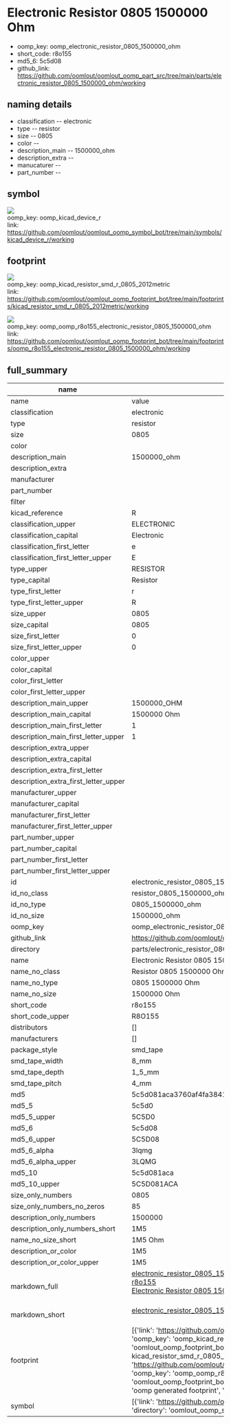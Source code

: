 # Electronic Resistor 0805 1500000 Ohm

  
* oomp_key: oomp_electronic_resistor_0805_1500000_ohm 
* short_code: r8o155
* md5_6: 5c5d08  
* github_link: https://github.com/oomlout/oomlout_oomp_part_src/tree/main/parts/electronic_resistor_0805_1500000_ohm/working  
## naming details
* classification -- electronic
* type -- resistor
* size -- 0805
* color -- 
* description_main -- 1500000_ohm
* description_extra -- 
* manucaturer -- 
* part_number -- 



## symbol

![](symbol/{index}/working/working_600.png)  
oomp_key: oomp_kicad_device_r  
link: https://github.com/oomlout/oomlout_oomp_symbol_bot/tree/main/symbols/kicad_device_r/working  

## footprint

![](footprint/{index}/working/working_600.png)  
oomp_key: oomp_kicad_resistor_smd_r_0805_2012metric  
link: https://github.com/oomlout/oomlout_oomp_footprint_bot/tree/main/footprints/kicad_resistor_smd_r_0805_2012metric/working  

![](footprint/{index}/working/working_600.png)  
oomp_key: oomp_oomp_r8o155_electronic_resistor_0805_1500000_ohm  
link: https://github.com/oomlout/oomlout_oomp_footprint_bot/tree/main/footprints/oomp_r8o155_electronic_resistor_0805_1500000_ohm/working  

## full_summary
| name | value | 
| --- | --- | 
| name | value | 
| classification | electronic | 
| type | resistor | 
| size | 0805 | 
| color |  | 
| description_main | 1500000_ohm | 
| description_extra |  | 
| manufacturer |  | 
| part_number |  | 
| filter |  | 
| kicad_reference | R | 
| classification_upper | ELECTRONIC | 
| classification_capital | Electronic | 
| classification_first_letter | e | 
| classification_first_letter_upper | E | 
| type_upper | RESISTOR | 
| type_capital | Resistor | 
| type_first_letter | r | 
| type_first_letter_upper | R | 
| size_upper | 0805 | 
| size_capital | 0805 | 
| size_first_letter | 0 | 
| size_first_letter_upper | 0 | 
| color_upper |  | 
| color_capital |  | 
| color_first_letter |  | 
| color_first_letter_upper |  | 
| description_main_upper | 1500000_OHM | 
| description_main_capital | 1500000 Ohm | 
| description_main_first_letter | 1 | 
| description_main_first_letter_upper | 1 | 
| description_extra_upper |  | 
| description_extra_capital |  | 
| description_extra_first_letter |  | 
| description_extra_first_letter_upper |  | 
| manufacturer_upper |  | 
| manufacturer_capital |  | 
| manufacturer_first_letter |  | 
| manufacturer_first_letter_upper |  | 
| part_number_upper |  | 
| part_number_capital |  | 
| part_number_first_letter |  | 
| part_number_first_letter_upper |  | 
| id | electronic_resistor_0805_1500000_ohm | 
| id_no_class | resistor_0805_1500000_ohm | 
| id_no_type | 0805_1500000_ohm | 
| id_no_size | 1500000_ohm | 
| oomp_key | oomp_electronic_resistor_0805_1500000_ohm | 
| github_link | https://github.com/oomlout/oomlout_oomp_part_src/tree/main/parts/electronic_resistor_0805_1500000_ohm/working | 
| directory | parts/electronic_resistor_0805_1500000_ohm | 
| name | Electronic Resistor 0805 1500000 Ohm | 
| name_no_class | Resistor 0805 1500000 Ohm | 
| name_no_type | 0805 1500000 Ohm | 
| name_no_size | 1500000 Ohm | 
| short_code | r8o155 | 
| short_code_upper | R8O155 | 
| distributors | [] | 
| manufacturers | [] | 
| package_style | smd_tape | 
| smd_tape_width | 8_mm | 
| smd_tape_depth | 1_5_mm | 
| smd_tape_pitch | 4_mm | 
| md5 | 5c5d081aca3760af4fa3841682c70272 | 
| md5_5 | 5c5d0 | 
| md5_5_upper | 5C5D0 | 
| md5_6 | 5c5d08 | 
| md5_6_upper | 5C5D08 | 
| md5_6_alpha | 3lqmg | 
| md5_6_alpha_upper | 3LQMG | 
| md5_10 | 5c5d081aca | 
| md5_10_upper | 5C5D081ACA | 
| size_only_numbers | 0805 | 
| size_only_numbers_no_zeros | 85 | 
| description_only_numbers | 1500000 | 
| description_only_numbers_short | 1M5 | 
| name_no_size_short | 1M5 Ohm | 
| description_or_color | 1M5 | 
| description_or_color_upper | 1M5 | 
| markdown_full | [electronic_resistor_0805_1500000_ohm](https://github.com/oomlout/oomlout_oomp_part_src/tree/main/parts/electronic_resistor_0805_1500000_ohm/working)<br>[r8o155](https://github.com/oomlout/oomlout_oomp_part_src/tree/main/parts/electronic_resistor_0805_1500000_ohm/working)<br>[Electronic Resistor 0805 1500000 Ohm](https://github.com/oomlout/oomlout_oomp_part_src/tree/main/parts/electronic_resistor_0805_1500000_ohm/working)<br><br> | 
| markdown_short | [electronic_resistor_0805_1500000_ohm](https://github.com/oomlout/oomlout_oomp_part_src/tree/main/parts/electronic_resistor_0805_1500000_ohm/working)<br><br> | 
| footprint | [{'link': 'https://github.com/oomlout/oomlout_oomp_footprint_bot/tree/main/foootprntss/kicad_resistor_smd_r_0805_2012metric', 'oomp_key': 'oomp_kicad_resistor_smd_r_0805_2012metric', 'directory': 'oomlout_oomp_footprint_bot/footprints/kicad_resistor_smd_r_0805_2012metric//working/working.kicad_mod', 'note': 'source footprint kicad_resistor_smd_r_0805_2012metric', 'index': 0}, {'link': 'https://github.com/oomlout/oomlout_oomp_footprint_bot/tree/main/foootprntss/oomp_r8o155_electronic_resistor_0805_1500000_ohm', 'oomp_key': 'oomp_oomp_r8o155_electronic_resistor_0805_1500000_ohm', 'directory': 'oomlout_oomp_footprint_bot/footprints/oomp_r8o155_electronic_resistor_0805_1500000_ohm//working/working.kicad_mod', 'note': 'oomp generated footprint', 'index': 1}] | 
| symbol | [{'link': 'https://github.com/oomlout/oomlout_oomp_symbol_bot/tree/main/symbols/kicad_device_r', 'oomp_key': 'oomp_kicad_device_r', 'directory': 'oomlout_oomp_symbol_bot/symbols/kicad_device_r//working/working.kicad_sym', 'index': 0}] | 
